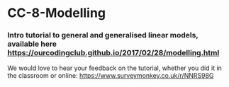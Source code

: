 # CC-8-Modelling

### Intro tutorial to general and generalised linear models, available here https://ourcodingclub.github.io/2017/02/28/modelling.html

We would love to hear your feedback on the tutorial, whether you did it in the classroom or online: 
https://www.surveymonkey.co.uk/r/NNRS98G
